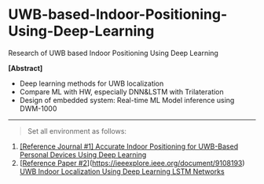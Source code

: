 # UWB-based-Indoor-Positioning-Using-Deep-Learning
Research of  UWB based Indoor Positioning Using Deep Learning

**[Abstract]**

- Deep learning methods for UWB localization
- Compare ML with HW, especially DNN&LSTM with Trilateration
- Design of embedded system: Real-time ML Model inference using DWM-1000

---

> Set all environment as follows:
> 
1. [[Reference Journal #1] Accurate Indoor Positioning for UWB-Based Personal Devices Using Deep Learning](https://ieeexplore.ieee.org/document/10054386)
2. [[Reference Paper #2](https://www.mdpi.com/2076-3417/10/18/6290)](https://ieeexplore.ieee.org/document/9108193) [UWB Indoor Localization Using Deep Learning LSTM Networks](https://www.mdpi.com/2076-3417/10/18/6290)
